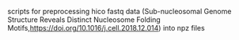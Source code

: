 scripts for preprocessing hico fastq data (Sub-nucleosomal Genome Structure Reveals
Distinct Nucleosome Folding Motifs,https://doi.org/10.1016/j.cell.2018.12.014) into npz files 

